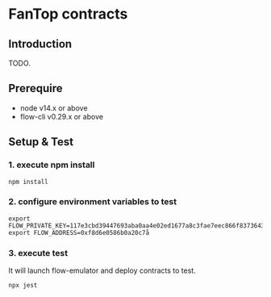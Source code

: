 # FanTop contracts

## Introduction

TODO.

## Prerequire

- node  v14.x or above
- flow-cli v0.29.x or above

## Setup & Test

### 1. execute npm install

```
npm install
```

### 2. configure environment variables to test

```
export FLOW_PRIVATE_KEY=117e3cbd39447693aba0aa4e02ed1677a8c3fae7eec866f83736436998e86032
export FLOW_ADDRESS=0xf8d6e0586b0a20c7å
```

### 3. execute test

It will launch flow-emulator and deploy contracts to test.

```
npx jest
```


